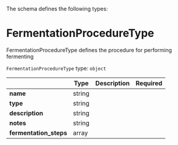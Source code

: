The schema defines the following types:

# FermentationProcedureType
FermentationProcedureType defines the procedure for performing fermenting
  
`FermentationProcedureType` type: `object`

|   |Type|Description|Required|
|---|----|-----------|--------|
|**name**|string|| |
|**type**|string|| |
|**description**|string|| |
|**notes**|string|| |
|**fermentation_steps**|array|| |
